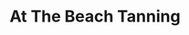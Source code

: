---
title: "At The Beach Tanning"
url: /denver/at-the-beach-tanning-west-38th-avenue/
shop: beauty
---